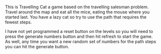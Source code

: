 This is Travelling Cat a game based on the travelling salesman problem. Travel around the map and eat all the mice, eating the mouse where you started last. You have a lazy cat so try to use the path that requires the fewest steps.

I have not yet programmed a reset button on the levels so you will need to press the generate numbers button and then hit refresh to start the game. As well, any time you want a new random set of numbers for the path steps you can hit the generate button.
